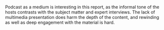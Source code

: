 Podcast as a medium is interesting in this report, as the informal tone of the hosts contrasts with the subject matter and expert interviews. The lack of multimedia presentation does harm the depth of the content, and rewinding as well as deep engagement with the material is hard.  